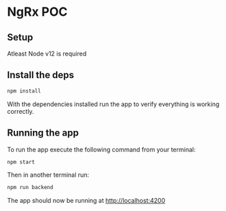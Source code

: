 # NgRx POC

## Setup

Atleast Node v12 is required


## Install the deps
```sh
npm install
```

With the dependencies installed run the app to verify everything is working correctly.

## Running the app

To run the app execute the following command from your terminal:

```sh
npm start
```

Then in another terminal run:

```sh
npm run backend
```

The app should now be running at [http://localhost:4200](http://localhost:4200)
